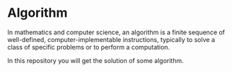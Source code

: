 # Algorithm
In mathematics and computer science, an algorithm is a finite sequence of well-defined, computer-implementable instructions, typically to solve a class of specific problems or to perform a computation.

In this repository you will get the solution of some algorithm.
